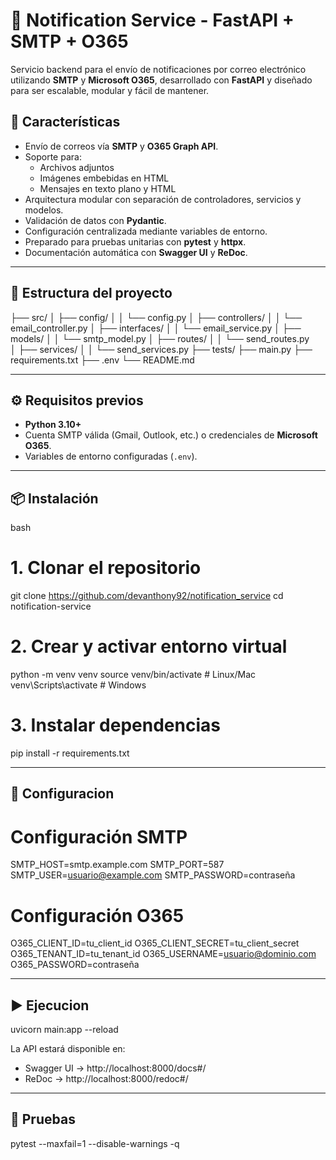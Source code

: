 # 📧 Notification Service - FastAPI + SMTP + O365

Servicio backend para el envío de notificaciones por correo electrónico utilizando **SMTP** y **Microsoft O365**, desarrollado con **FastAPI** y diseñado para ser escalable, modular y fácil de mantener.

## 🚀 Características

- Envío de correos vía **SMTP** y **O365 Graph API**.
- Soporte para:
  - Archivos adjuntos
  - Imágenes embebidas en HTML
  - Mensajes en texto plano y HTML
- Arquitectura modular con separación de controladores, servicios y modelos.
- Validación de datos con **Pydantic**.
- Configuración centralizada mediante variables de entorno.
- Preparado para pruebas unitarias con **pytest** y **httpx**.
- Documentación automática con **Swagger UI** y **ReDoc**.

---

## 📂 Estructura del proyecto

├── src/
│ ├── config/
│ │ └── config.py
│ ├── controllers/
│ │ └── email_controller.py
│ ├── interfaces/
│ │ └── email_service.py
│ ├── models/
│ │ └── smtp_model.py
│ ├── routes/
│ │ └── send_routes.py  
│ ├── services/
│ │ └── send_services.py
├── tests/
├── main.py
├── requirements.txt
├── .env
└── README.md

---

## ⚙️ Requisitos previos

- **Python 3.10+**
- Cuenta SMTP válida (Gmail, Outlook, etc.) o credenciales de **Microsoft O365**.
- Variables de entorno configuradas (`.env`).

---

## 📦 Instalación

bash

# 1. Clonar el repositorio

git clone https://github.com/devanthony92/notification_service
cd notification-service

# 2. Crear y activar entorno virtual

python -m venv venv
source venv/bin/activate # Linux/Mac
venv\Scripts\activate # Windows

# 3. Instalar dependencias

pip install -r requirements.txt

---

## 🔑 Configuracion

# Configuración SMTP

SMTP_HOST=smtp.example.com
SMTP_PORT=587
SMTP_USER=usuario@example.com
SMTP_PASSWORD=contraseña

# Configuración O365

O365_CLIENT_ID=tu_client_id
O365_CLIENT_SECRET=tu_client_secret
O365_TENANT_ID=tu_tenant_id
O365_USERNAME=usuario@dominio.com
O365_PASSWORD=contraseña

---

## ▶️ Ejecucion

uvicorn main:app --reload

La API estará disponible en:

- Swagger UI → http://localhost:8000/docs#/
- ReDoc → http://localhost:8000/redoc#/

---

## 🧪 Pruebas

pytest --maxfail=1 --disable-warnings -q
